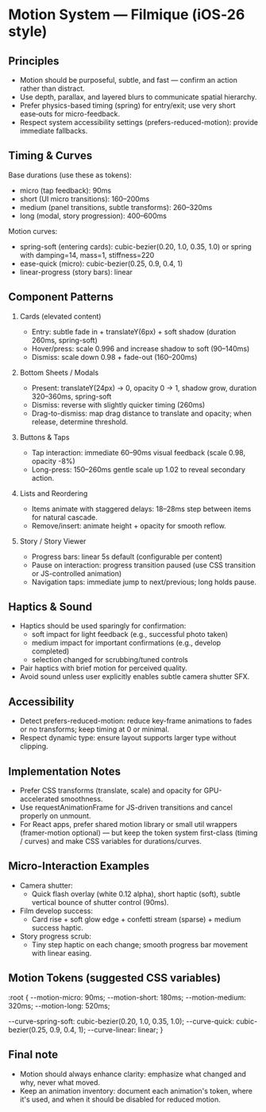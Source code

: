 Motion System — Filmique (iOS‑26 style)
======================================

Principles
----------
- Motion should be purposeful, subtle, and fast — confirm an action rather than distract.
- Use depth, parallax, and layered blurs to communicate spatial hierarchy.
- Prefer physics-based timing (spring) for entry/exit; use very short ease‑outs for micro-feedback.
- Respect system accessibility settings (prefers-reduced-motion): provide immediate fallbacks.

Timing & Curves
---------------
Base durations (use these as tokens):
- micro (tap feedback): 90ms
- short (UI micro transitions): 160–200ms
- medium (panel transitions, subtle transforms): 260–320ms
- long (modal, story progression): 400–600ms

Motion curves:
- spring-soft (entering cards): cubic-bezier(0.20, 1.0, 0.35, 1.0) or spring with damping=14, mass=1, stiffness=220
- ease-quick (micro): cubic-bezier(0.25, 0.9, 0.4, 1)
- linear-progress (story bars): linear

Component Patterns
------------------
1. Cards (elevated content)
   - Entry: subtle fade in + translateY(6px) + soft shadow (duration 260ms, spring-soft)
   - Hover/press: scale 0.996 and increase shadow to soft (90–140ms)
   - Dismiss: scale down 0.98 + fade-out (160–200ms)

2. Bottom Sheets / Modals
   - Present: translateY(24px) -> 0, opacity 0 -> 1, shadow grow, duration 320–360ms, spring-soft
   - Dismiss: reverse with slightly quicker timing (260ms)
   - Drag-to-dismiss: map drag distance to translate and opacity; when release, determine threshold.

3. Buttons & Taps
   - Tap interaction: immediate 60–90ms visual feedback (scale 0.98, opacity -8%)
   - Long-press: 150–260ms gentle scale up 1.02 to reveal secondary action.

4. Lists and Reordering
   - Items animate with staggered delays: 18–28ms step between items for natural cascade.
   - Remove/insert: animate height + opacity for smooth reflow.

5. Story / Story Viewer
   - Progress bars: linear 5s default (configurable per content)
   - Pause on interaction: progress transition paused (use CSS transition or JS-controlled animation)
   - Navigation taps: immediate jump to next/previous; long holds pause.

Haptics & Sound
---------------
- Haptics should be used sparingly for confirmation:
  - soft impact for light feedback (e.g., successful photo taken)
  - medium impact for important confirmations (e.g., develop completed)
  - selection changed for scrubbing/tuned controls
- Pair haptics with brief motion for perceived quality.
- Avoid sound unless user explicitly enables subtle camera shutter SFX.

Accessibility
-------------
- Detect prefers-reduced-motion: reduce key-frame animations to fades or no transforms; keep timing at 0 or minimal.
- Respect dynamic type: ensure layout supports larger type without clipping.

Implementation Notes
--------------------
- Prefer CSS transforms (translate, scale) and opacity for GPU-accelerated smoothness.
- Use requestAnimationFrame for JS-driven transitions and cancel properly on unmount.
- For React apps, prefer shared motion library or small util wrappers (framer-motion optional) — but keep the token system first-class (timing / curves) and make CSS variables for durations/curves.

Micro-Interaction Examples
--------------------------
- Camera shutter:
  - Quick flash overlay (white 0.12 alpha), short haptic (soft), subtle vertical bounce of shutter control (90ms).
- Film develop success:
  - Card rise + soft glow edge + confetti stream (sparse) + medium success haptic.
- Story progress scrub:
  - Tiny step haptic on each change; smooth progress bar movement with linear easing.

Motion Tokens (suggested CSS variables)
--------------------------------------
:root {
  --motion-micro: 90ms;
  --motion-short: 180ms;
  --motion-medium: 320ms;
  --motion-long: 520ms;

  --curve-spring-soft: cubic-bezier(0.20, 1.0, 0.35, 1.0);
  --curve-quick: cubic-bezier(0.25, 0.9, 0.4, 1);
  --curve-linear: linear;
}

Final note
----------
- Motion should always enhance clarity: emphasize what changed and why, never what moved.
- Keep an animation inventory: document each animation's token, where it's used, and when it should be disabled for reduced motion.